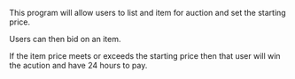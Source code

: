 This program will allow users to list and item for auction and set the starting price. 

Users can then bid on an item.

If the item price meets or exceeds the starting price then that user will win the acution and have 24 hours to pay.
